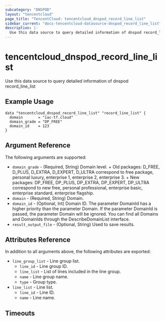 ```yaml
---
subcategory: "DNSPOD"
layout: "tencentcloud"
page_title: "TencentCloud: tencentcloud_dnspod_record_line_list"
sidebar_current: "docs-tencentcloud-datasource-dnspod_record_line_list"
description: |-
  Use this data source to query detailed information of dnspod record_line_list
---
```


# tencentcloud_dnspod_record_line_list

Use this data source to query detailed information of dnspod record_line_list

## Example Usage

```hcl
data "tencentcloud_dnspod_record_line_list" "record_line_list" {
  domain       = "iac-tf.cloud"
  domain_grade = "DP_FREE"
  domain_id    = 123
}
```

## Argument Reference

The following arguments are supported:

* `domain_grade` - (Required, String) Domain level. + Old packages: D_FREE, D_PLUS, D_EXTRA, D_EXPERT, D_ULTRA correspond to free package, personal luxury, enterprise 1, enterprise 2, enterprise 3. + New packages: DP_FREE, DP_PLUS, DP_EXTRA, DP_EXPERT, DP_ULTRA correspond to new free, personal professional, enterprise basic, enterprise standard, enterprise flagship.
* `domain` - (Required, String) Domain.
* `domain_id` - (Optional, Int) Domain ID. The parameter DomainId has a higher priority than the parameter Domain. If the parameter DomainId is passed, the parameter Domain will be ignored. You can find all Domains and DomainIds through the DescribeDomainList interface.
* `result_output_file` - (Optional, String) Used to save results.

## Attributes Reference

In addition to all arguments above, the following attributes are exported:

* `line_group_list` - Line group list.
  * `line_id` - Line group ID.
  * `line_list` - List of lines included in the line group.
  * `name` - Line group name.
  * `type` - Group type.
* `line_list` - Line list.
  * `line_id` - Line ID.
  * `name` - Line name.


## Timeouts

<no value>


